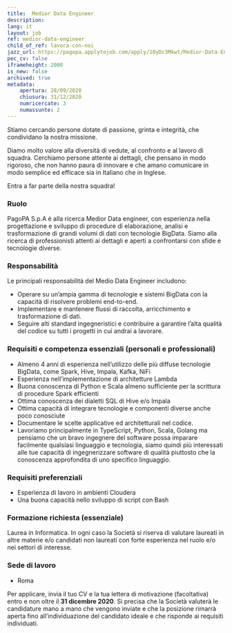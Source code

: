 ```yaml
---
title:  Medior Data Engineer
description:
lang: it
layout: job
ref: medior-data-engineer
child_of_ref: lavora-con-noi
jazz_url: https://pagopa.applytojob.com/apply/10yDc3Mkwt/Medior-Data-Engineer
pec_cv: false
iframeheight: 2000
is_new: false
archived: true
metadata:
    apertura: 28/09/2020
    chiusura: 31/12/2020
    numricercate: 3
    numassunte: 2
---
```


Stiamo cercando persone dotate di passione, grinta e integrità, che condividano la nostra missione.

Diamo molto valore alla diversità di vedute, al confronto e al lavoro di squadra. Cerchiamo persone attente ai dettagli, che pensano in modo rigoroso, che non hanno paura di innovare e che amano comunicare in modo semplice ed efficace sia in Italiano che in Inglese.

Entra a far parte della nostra squadra!


### Ruolo 

PagoPA S.p.A è alla ricerca Medior Data engineer, con esperienza nella progettazione e sviluppo di procedure di elaborazione, analisi e trasformazione di grandi volumi di dati con tecnologie BigData. Siamo alla ricerca di professionisti attenti ai dettagli e aperti a confrontarsi con sfide e tecnologie diverse.

### Responsabilità
Le principali responsabilità del Medio Data Engineer includono:

* Operare su un’ampia gamma di tecnologie e sistemi BigData con la capacità di risolvere problemi end-to-end.
* Implementare e mantenere flussi di raccolta, arricchimento e trasformazione di dati.
* Seguire alti standard ingegneristici e contribuire a garantire l’alta qualità del codice su tutti i progetti in cui andrai a lavorare.


### Requisiti e competenza essenziali (personali e professionali)

* Almeno 4 anni di esperienza nell’utilizzo delle più diffuse tecnologie BigData, come Spark, Hive, Impala, Kafka, NiFi
* Esperienza nell’implementazione di architetture Lambda
* Buona conoscenza di Python e Scala almeno sufficiente per la scrittura di procedure Spark efficienti
* Ottima conoscenza dei dialetti SQL di Hive e/o Impala
* Ottima capacità di integrare tecnologie e componenti diverse anche poco conosciute
* Documentare le scelte applicative ed architetturali nel codice.
* Lavoriamo principalmente in TypeScript, Python, Scala, Golang ma pensiamo che un bravo ingegnere del software possa imparare facilmente qualsiasi linguaggio e tecnologia, siamo quindi più interessati alle tue capacità di ingegnerizzare software di qualità piuttosto che la conoscenza approfondita di uno specifico linguaggio.


### Requisiti preferenziali

* Esperienza di lavoro in ambienti Cloudera 
* Una buona capacità nello sviluppo di script con Bash



### Formazione richiesta (essenziale)

Laurea in Informatica. In ogni caso la Società si riserva di valutare laureati in altre materie e/o candidati non laureati con forte esperienza nel ruolo e/o nei settori di interesse.

### Sede di lavoro

* Roma

Per applicare, invia il tuo CV e la tua lettera di motivazione (facoltativa) entro e non oltre il **31 dicembre 2020**. Si precisa che la Società valuterà le candidature mano a mano che vengono inviate e che la posizione rimarrà aperta fino all’individuazione del candidato ideale e che risponde ai requisiti individuati.
